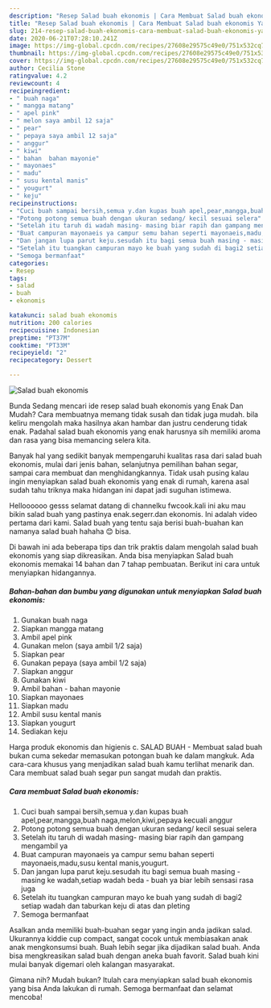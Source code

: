 ```yaml
---
description: "Resep Salad buah ekonomis | Cara Membuat Salad buah ekonomis Yang Enak Dan Lezat"
title: "Resep Salad buah ekonomis | Cara Membuat Salad buah ekonomis Yang Enak Dan Lezat"
slug: 214-resep-salad-buah-ekonomis-cara-membuat-salad-buah-ekonomis-yang-enak-dan-lezat
date: 2020-06-21T07:28:10.241Z
image: https://img-global.cpcdn.com/recipes/27608e29575c49e0/751x532cq70/salad-buah-ekonomis-foto-resep-utama.jpg
thumbnail: https://img-global.cpcdn.com/recipes/27608e29575c49e0/751x532cq70/salad-buah-ekonomis-foto-resep-utama.jpg
cover: https://img-global.cpcdn.com/recipes/27608e29575c49e0/751x532cq70/salad-buah-ekonomis-foto-resep-utama.jpg
author: Cecilia Stone
ratingvalue: 4.2
reviewcount: 4
recipeingredient:
- " buah naga"
- " mangga matang"
- " apel pink"
- " melon saya ambil 12 saja"
- " pear"
- " pepaya saya ambil 12 saja"
- " anggur"
- " kiwi"
- " bahan  bahan mayonie"
- " mayonaes"
- " madu"
- " susu kental manis"
- " yougurt"
- " keju"
recipeinstructions:
- "Cuci buah sampai bersih,semua y.dan kupas buah apel,pear,mangga,buah naga,melon,kiwi,pepaya kecuali anggur"
- "Potong potong semua buah dengan ukuran sedang/ kecil sesuai selera"
- "Setelah itu taruh di wadah masing- masing biar rapih dan gampang mengambil ya"
- "Buat campuran mayonaeis ya campur semu bahan seperti mayonaeis,madu,susu kental manis,yougurt."
- "Dan jangan lupa parut keju.sesudah itu bagi semua buah masing - masing ke wadah,setiap wadah beda - buah ya biar lebih sensasi rasa juga"
- "Setelah itu tuangkan campuran mayo ke buah yang sudah di bagi2 setiap wadah dan taburkan keju di atas dan pleting"
- "Semoga bermanfaat"
categories:
- Resep
tags:
- salad
- buah
- ekonomis

katakunci: salad buah ekonomis 
nutrition: 200 calories
recipecuisine: Indonesian
preptime: "PT37M"
cooktime: "PT33M"
recipeyield: "2"
recipecategory: Dessert

---
```



![Salad buah ekonomis](https://img-global.cpcdn.com/recipes/27608e29575c49e0/751x532cq70/salad-buah-ekonomis-foto-resep-utama.jpg)

Bunda Sedang mencari ide resep salad buah ekonomis yang Enak Dan Mudah? Cara membuatnya memang tidak susah dan tidak juga mudah. bila keliru mengolah maka hasilnya akan hambar dan justru cenderung tidak enak. Padahal salad buah ekonomis yang enak harusnya sih memiliki aroma dan rasa yang bisa memancing selera kita.

Banyak hal yang sedikit banyak mempengaruhi kualitas rasa dari salad buah ekonomis, mulai dari jenis bahan, selanjutnya pemilihan bahan segar, sampai cara membuat dan menghidangkannya. Tidak usah pusing kalau ingin menyiapkan salad buah ekonomis yang enak di rumah, karena asal sudah tahu triknya maka hidangan ini dapat jadi suguhan istimewa.

Helloooooo gesss selamat datang di channelku fwcook.kali ini aku mau bikin salad buah yang pastinya enak.segerr.dan ekonomis. Ini adalah video pertama dari kami. Salad buah yang tentu saja berisi buah-buahan kan namanya salad buah hahaha 😊 bisa.


Di bawah ini ada beberapa tips dan trik praktis dalam mengolah salad buah ekonomis yang siap dikreasikan. Anda bisa menyiapkan Salad buah ekonomis memakai 14 bahan dan 7 tahap pembuatan. Berikut ini cara untuk menyiapkan hidangannya.

<!--inarticleads1-->

##### Bahan-bahan dan bumbu yang digunakan untuk menyiapkan Salad buah ekonomis:

1. Gunakan  buah naga
1. Siapkan  mangga matang
1. Ambil  apel pink
1. Gunakan  melon (saya ambil 1/2 saja)
1. Siapkan  pear
1. Gunakan  pepaya (saya ambil 1/2 saja)
1. Siapkan  anggur
1. Gunakan  kiwi
1. Ambil  bahan - bahan mayonie
1. Siapkan  mayonaes
1. Siapkan  madu
1. Ambil  susu kental manis
1. Siapkan  yougurt
1. Sediakan  keju


Harga produk ekonomis dan higienis c. SALAD BUAH - Membuat salad buah bukan cuma sekedar memasukan potongan buah ke dalam mangkuk. Ada cara-cara khusus yang menjadikan salad buah kamu terlihat menarik dan. Cara membuat salad buah segar pun sangat mudah dan praktis. 

<!--inarticleads2-->

##### Cara membuat Salad buah ekonomis:

1. Cuci buah sampai bersih,semua y.dan kupas buah apel,pear,mangga,buah naga,melon,kiwi,pepaya kecuali anggur
1. Potong potong semua buah dengan ukuran sedang/ kecil sesuai selera
1. Setelah itu taruh di wadah masing- masing biar rapih dan gampang mengambil ya
1. Buat campuran mayonaeis ya campur semu bahan seperti mayonaeis,madu,susu kental manis,yougurt.
1. Dan jangan lupa parut keju.sesudah itu bagi semua buah masing - masing ke wadah,setiap wadah beda - buah ya biar lebih sensasi rasa juga
1. Setelah itu tuangkan campuran mayo ke buah yang sudah di bagi2 setiap wadah dan taburkan keju di atas dan pleting
1. Semoga bermanfaat


Asalkan anda memiliki buah-buahan segar yang ingin anda jadikan salad. Ukurannya kiddie cup compact, sangat cocok untuk membiasakan anak anak mengkonsumsi buah. Buah lebih segar jika dijadikan salad buah. Anda bisa mengkreasikan salad buah dengan aneka buah favorit. Salad buah kini mulai banyak digemari oleh kalangan masyarakat. 

Gimana nih? Mudah bukan? Itulah cara menyiapkan salad buah ekonomis yang bisa Anda lakukan di rumah. Semoga bermanfaat dan selamat mencoba!
